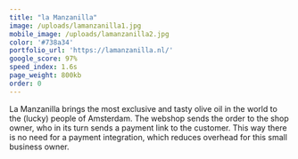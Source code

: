 ```yaml
---
title: "la Manzanilla"
image: /uploads/lamanzanilla1.jpg
mobile_image: /uploads/lamanzanilla2.jpg
color: '#738a34'
portfolio_url: 'https://lamanzanilla.nl/'
google_score: 97%
speed_index: 1.6s
page_weight: 800kb
order: 0
---
```


La Manzanilla brings the most exclusive and tasty olive oil in the world to the (lucky) people of Amsterdam. The webshop sends the order to the shop owner, who in its turn sends a payment link to the customer. This way there is no need for a payment integration, which reduces overhead for this small business owner.
